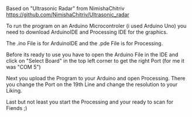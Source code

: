 Based on "Ultrasonic Radar" from NimishaChitriv
https://github.com/NimishaChitriv/Ultrasonic_radar

To run the program on an Arduino Microcontroler (i used Arduino Uno)
you need to download ArduinoIDE and Processing IDE for the graphics.

The .ino File is for ArduinoIDE and the .pde File is for Processing.

Before its ready to use you have to open the Arduino File in the IDE
and click on "Select Board" in the top left corner to get the right
Port (for me it was "COM 5")

Next you upload the Program to your Arduino and open Processing.
There you change the Port on the 19th Line and change the resolution
to your Liking.

Last but not least you start the Processing and your ready to scan
for Fiends ;)
